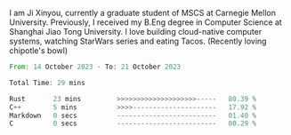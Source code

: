 I am Ji Xinyou, currently a graduate student of MSCS at Carnegie Mellon University. Previously, I received my B.Eng degree in Computer Science at Shanghai Jiao Tong University.
I love building cloud-native computer systems, watching StarWars series and eating Tacos. (Recently loving chipotle's bowl)

<!--START_SECTION:waka-->

```rust
From: 14 October 2023 - To: 21 October 2023

Total Time: 29 mins

Rust       23 mins         >>>>>>>>>>>>>>>>>>>>-----   80.39 %
C++        5 mins          >>>>---------------------   17.92 %
Markdown   0 secs          -------------------------   01.40 %
C          0 secs          -------------------------   00.29 %
```

<!--END_SECTION:waka-->
